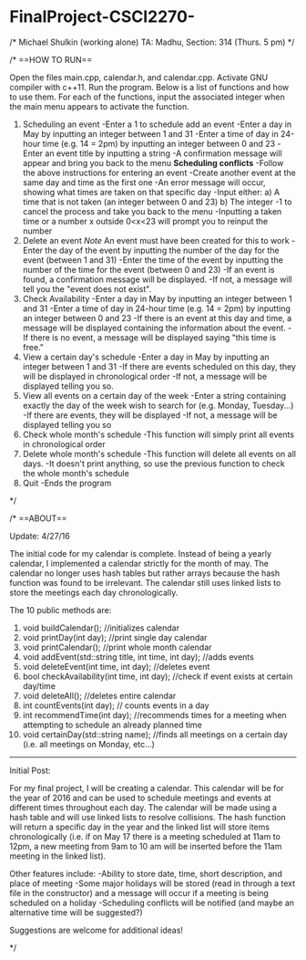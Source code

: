 # FinalProject-CSCI2270-

/* Michael Shulkin (working alone)
  TA: Madhu, Section: 314 (Thurs. 5 pm)
*/

/*  ==HOW TO RUN==

Open the files main.cpp, calendar.h, and calendar.cpp. Activate GNU compiler with c++11. Run the program. Below is a list of functions and how to use them. For each of the functions, input the associated integer when the main menu appears to activate the function.
1. Scheduling an event
  -Enter a 1 to schedule add an event
  -Enter a day in May by inputting an integer between 1 and 31
  -Enter a time of day in 24-hour time (e.g. 14 = 2pm) by inputting an integer between 0 and 23
  -Enter an event title by inputting a string
  -A confirmation message will appear and bring you back to the menu
  **Scheduling conflicts**
  -Follow the above instructions for entering an event
  -Create another event at the same day and time as the first one
  -An error message will occur, showing what times are taken on that specific day
  -Input either:
    a) A time that is not taken (an integer between 0 and 23)
    b) The integer -1 to cancel the process and take you back to the menu
  -Inputting a taken time or a number x outside 0<x<23 will prompt you to reinput the number
2. Delete an event 
  *Note* An event must have been created for this to work
  -Enter the day of the event by inputting the number of the day for the event (between 1 and 31)
  -Enter the time of the event by inputting the number of the time for the event (between 0 and 23)
  -If an event is found, a confirmation message will be displayed.
  -If not, a message will tell you the "event does not exist".
3. Check Availability
  -Enter a day in May by inputting an integer between 1 and 31
  -Enter a time of day in 24-hour time (e.g. 14 = 2pm) by inputting an integer between 0 and 23
  -If there is an event at this day and time, a message will be displayed containing the information about the event.
  -If there is no event, a message will be displayed saying "this time is free."
4. View a certain day's schedule
  -Enter a day in May by inputting an integer between 1 and 31
  -If there are events scheduled on this day, they will be displayed in chronological order
  -If not, a message will be displayed telling you so.
5. View all events on a certain day of the week
  -Enter a string containing exactly the day of the week wish to search for (e.g. Monday, Tuesday...)
  -If there are events, they will be displayed
  -If not, a message will be displayed telling you so
6. Check whole month's schedule
  -This function will simply print all events in chronological order
7. Delete whole month's schedule
  -This function will delete all events on all days.
  -It doesn't print anything, so use the previous function to check the whole month's schedule
8. Quit
  -Ends the program

*/

/*   ==ABOUT==

  Update: 4/27/16

  The initial code for my calendar is complete. Instead of being a yearly calendar, I implemented a calendar strictly for the month of may. The calendar no longer uses hash tables but rather arrays because the hash function was found to be irrelevant. The calendar still uses linked lists to store the meetings each day chronologically.
  
  The 10 public methods are:
  1. void buildCalendar();  //initializes calendar
  2. void printDay(int day);  //print single day calendar
  3. void printCalendar(); //print whole month calendar
  4. void addEvent(std::string title, int time, int day);  //adds events
  5. void deleteEvent(int time, int day); //deletes event
  6. bool checkAvailability(int time, int day); //check if event exists at certain day/time
  7. void deleteAll(); //deletes entire calendar
  8. int countEvents(int day); // counts events in a day
  9. int recommendTime(int day); //recommends times for a meeting when attempting to schedule an already planned time
  10. void certainDay(std::string name); //finds all meetings on a certain day (i.e. all meetings on Monday, etc...)

-------
Initial Post:

For my final project, I will be creating a calendar. This calendar will be for the year of 2016 and can be used to schedule meetings and events at different times throughout each day. The calendar will be made using a hash table and will use linked lists to resolve collisions. The hash function will return a specific day in the year and the linked list will store items chronologically (i.e. if on May 17 there is a meeting scheduled at 11am to 12pm, a new meeting from 9am to 10 am will be inserted before the 11am meeting in the linked list).

Other features include:
-Ability to store date, time, short description, and place of meeting
-Some major holidays will be stored (read in through a text file in the constructor) and a message will occur if a meeting is being scheduled on a holiday
-Scheduling conflicts will be notified (and maybe an alternative time will be suggested?)

Suggestions are welcome for additional ideas!

*/
